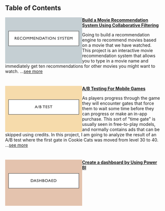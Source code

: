 
## Table of Contents

<img align="left" width="250" height="150" src="https://github.com/kkwwym/Portfolio/blob/main/image/recommend.png"> **[Build a Movie Recommendation System Using Collaborative Filtering](https://github.com/kkwwym/Build-a-Movie-Recommendation-System-Using-Collaborative-Filtering)**

Going to build a recommendation engine to recommend movies based on a movie that we have watched. This project is an interactive movie recommendation system that allows you to type in a movie name and immediately get ten recommendations for other movies you might want to watch. ...[see more](https://github.com/kkwwym/Build-a-Movie-Recommendation-System-Using-Collaborative-Filtering/blob/main/project.ipynb)

#

<img align="left" width="250" height="150" src="https://github.com/kkwwym/Portfolio/blob/main/image/abtest.png" > **[A/B Testing For Mobile Games](https://github.com/kkwwym/AB-Testing-For-Mobile-Games)**

As players progress through the game they will encounter gates that force them to wait some time before they can progress or make an in-app purchase. This sort of "time gate" is usually seen in free-to-play models, and normally contains ads that can be skipped using credits. In this project, I am going to analyze the result of an A/B test where the first gate in Cookie Cats was moved from level 30 to 40. ...[see more](https://github.com/kkwwym/AB-Testing-For-Mobile-Games/blob/main/project.ipynb)

#

<img align="left" width="250" height="150" src="https://github.com/kkwwym/Portfolio/blob/main/image/dashboard.png"> **[Create a dashboard by Using Power BI](https://github.com/kkwwym/Create-a-dashboard-for-Airbnb-dataset-by-Using-Tableau)**


<br />


#



#







